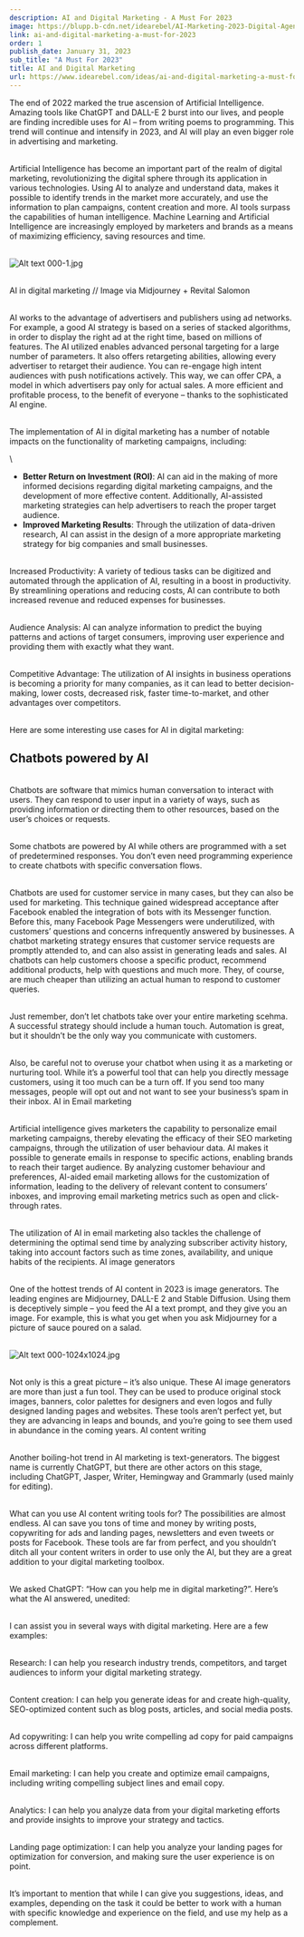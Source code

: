 ```yaml
---
description: AI and Digital Marketing - A Must For 2023
image: https://blupp.b-cdn.net/idearebel/AI-Marketing-2023-Digital-Agency-1.jpeg?quality=80&width=800
link: ai-and-digital-marketing-a-must-for-2023
order: 1
publish_date: January 31, 2023
sub_title: "A Must For 2023"
title: AI and Digital Marketing
url: https://www.idearebel.com/ideas/ai-and-digital-marketing-a-must-for-2023/
---
```

The end of 2022 marked the true ascension of Artificial Intelligence. Amazing tools like ChatGPT and DALL-E 2 burst into our lives, and people are finding incredible uses for AI – from writing poems to programming. This trend will continue and intensify in 2023, and AI will play an even bigger role in advertising and marketing.

\
Artificial Intelligence has become an important part of the realm of digital marketing, revolutionizing the digital sphere through its application in various technologies. Using AI to analyze and understand data, makes it possible to identify trends in the market more accurately, and use the information to plan campaigns, content creation and more. AI tools surpass the capabilities of human intelligence. Machine Learning and Artificial Intelligence are increasingly employed by marketers and brands as a means of maximizing efficiency, saving resources and time.

\
![Alt text](https://blupp.b-cdn.net/idearebel/000-1.jpg?quality=80&width=800?quality=80&width=800 "a title")
000-1.jpg

\
AI in digital marketing // Image via Midjourney + Revital Salomon

\
AI works to the advantage of advertisers and publishers using ad networks. For example, a good AI strategy is based on a series of stacked algorithms, in order to display the right ad at the right time, based on millions of features. The AI utilized enables advanced personal targeting for a large number of parameters. It also offers retargeting abilities, allowing every advertiser to retarget their audience. You can re-engage high intent audiences with push notifications actively. This way, we can offer CPA, a model in which advertisers pay only for actual sales. A more efficient and profitable process, to the benefit of everyone – thanks to the sophisticated AI engine.

\
The implementation of AI in digital marketing has a number of notable impacts on the functionality of marketing campaigns, including:

\
- **Better Return on Investment (ROI)**: AI can aid in the making of more informed decisions regarding digital marketing campaigns, and the development of more effective content. Additionally, AI-assisted marketing strategies can help advertisers to reach the proper target audience.
- **Improved Marketing Results**: Through the utilization of data-driven research, AI can assist in the design of a more appropriate marketing strategy for big companies and small businesses.

\
Increased Productivity: A variety of tedious tasks can be digitized and automated through the application of AI, resulting in a boost in productivity. By streamlining operations and reducing costs, AI can contribute to both increased revenue and reduced expenses for businesses.

\
Audience Analysis: AI can analyze information to predict the buying patterns and actions of target consumers, improving user experience and providing them with exactly what they want.

\
Competitive Advantage: The utilization of AI insights in business operations is becoming a priority for many companies, as it can lead to better decision-making, lower costs, decreased risk, faster time-to-market, and other advantages over competitors.

\
Here are some interesting use cases for AI in digital marketing:
## Chatbots powered by AI

\
Chatbots are software that mimics human conversation to interact with users. They can respond to user input in a variety of ways, such as providing information or directing them to other resources, based on the user’s choices or requests.

\
Some chatbots are powered by AI while others are programmed with a set of predetermined responses. You don’t even need programming experience to create chatbots with specific conversation flows.

\
Chatbots are used for customer service in many cases, but they can also be used for marketing. This technique gained widespread acceptance after Facebook enabled the integration of bots with its Messenger function. Before this, many Facebook Page Messengers were underutilized, with customers’ questions and concerns infrequently answered by businesses. A chatbot marketing strategy ensures that customer service requests are promptly attended to, and can also assist in generating leads and sales. AI chatbots can help customers choose a specific product, recommend additional products, help with questions and much more. They, of course, are much cheaper than utilizing an actual human to respond to customer queries.

\
Just remember, don’t let chatbots take over your entire marketing scehma. A successful strategy should include a human touch. Automation is great, but it shouldn’t be the only way you communicate with customers.

\
Also, be careful not to overuse your chatbot when using it as a marketing or nurturing tool. While it’s a powerful tool that can help you directly message customers, using it too much can be a turn off. If you send too many messages, people will opt out and not want to see your business’s spam in their inbox.
AI in Email marketing

\
Artificial intelligence gives marketers the capability to personalize email marketing campaigns, thereby elevating the efficacy of their SEO marketing campaigns, through the utilization of user behaviour data. AI makes it possible to generate emails in response to specific actions, enabling brands to reach their target audience. By analyzing customer behaviour and preferences, AI-aided email marketing allows for the customization of information, leading to the delivery of relevant content to consumers’ inboxes, and improving email marketing metrics such as open and click-through rates.

\
The utilization of AI in email marketing also tackles the challenge of determining the optimal send time by analyzing subscriber activity history, taking into account factors such as time zones, availability, and unique habits of the recipients.
AI image generators

\
One of the hottest trends of AI content in 2023 is image generators. The leading engines are Midjourney, DALL-E 2 and Stable Diffusion. Using them is deceptively simple – you feed the AI a text prompt, and they give you an image. For example, this is what you get when you ask Midjourney for a picture of sauce poured on a salad.

\
![Alt text](https://blupp.b-cdn.net/idearebel/000-1024x1024.jpg?quality=80&width=800?quality=80&width=800 "a title")
000-1024x1024.jpg

\
Not only is this a great picture – it’s also unique. These AI image generators are more than just a fun tool. They can be used to produce original stock images, banners, color palettes for designers and even logos and fully designed landing pages and websites. These tools aren’t perfect yet, but they are advancing in leaps and bounds, and you’re going to see them used in abundance in the coming years.
AI content writing

\
Another boiling-hot trend in AI marketing is text-generators. The biggest name is currently ChatGPT, but there are other actors on this stage, including ChatGPT, Jasper, Writer, Hemingway and Grammarly (used mainly for editing).

\
What can you use AI content writing tools for? The possibilities are almost endless. AI can save you tons of time and money by writing posts, copywriting for ads and landing pages, newsletters and even tweets or posts for Facebook. These tools are far from perfect, and you shouldn’t ditch all your content writers in order to use only the AI, but they are a great addition to your digital marketing toolbox.

\
We asked ChatGPT: “How can you help me in digital marketing?”. Here’s what the AI answered, unedited:

\
I can assist you in several ways with digital marketing. Here are a few examples:

\
Research: I can help you research industry trends, competitors, and target audiences to inform your digital marketing strategy.

\
Content creation: I can help you generate ideas for and create high-quality, SEO-optimized content such as blog posts, articles, and social media posts.

\
Ad copywriting: I can help you write compelling ad copy for paid campaigns across different platforms.

\
Email marketing: I can help you create and optimize email campaigns, including writing compelling subject lines and email copy.

\
Analytics: I can help you analyze data from your digital marketing efforts and provide insights to improve your strategy and tactics.

\
Landing page optimization: I can help you analyze your landing pages for optimization for conversion, and making sure the user experience is on point.

\
It’s important to mention that while I can give you suggestions, ideas, and examples, depending on the task it could be better to work with a human with specific knowledge and experience on the field, and use my help as a complement.
